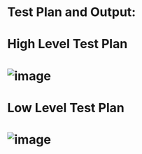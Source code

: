
# Test Plan and Output:
# High Level Test Plan  
# ![image](https://user-images.githubusercontent.com/69413922/132315723-c53ba88f-e0d8-4891-b14f-818aae187d17.png)
  
# Low Level Test Plan  


# ![image](https://user-images.githubusercontent.com/69413922/132315546-7e4b23e5-11dd-433a-ba6a-9ffff07d5787.png)


